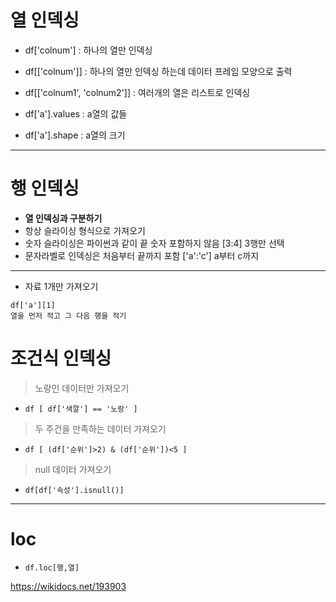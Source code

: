 # 열 인덱싱
- df['colnum'] : 하나의 열만 인덱싱
- df[['colnum']] : 하나의 열만 인덱싱 하는데 데이터 프레임 모양으로 출력
- df[['colnum1', 'colnum2']] : 여러개의 열은 리스트로 인덱싱

- df['a'].values : a열의 값들
- df['a'].shape : a열의 크기 
---

# 행 인덱싱
- **열 인덱싱과 구분하기** 
- 항상 슬라이싱 형식으로 가져오기
- 숫자 슬라이싱은 파이썬과 같이 끝 숫자 포함하지 않음 [3:4] 3행만 선택
- 문자라벨로 인덱싱은 처음부터 끝까지 포함 ['a':'c'] a부터 c까지
---
- 자료 1개만 가져오기
```
df['a'][1] 
열을 먼저 적고 그 다음 행을 적기
```

# 조건식 인덱싱
>노랑인 데이터만 가져오기
- `df [ df['색깔'] == '노랑' ]`
>두 주건을 만족하는 데이터 가져오기
- `df [ (df['순위']>2) & (df['순위'])<5 ]`
>null 데이터 가져오기
- `df[df['속성'].isnull()]`
---
# loc
- `df.loc[행,열]`

https://wikidocs.net/193903